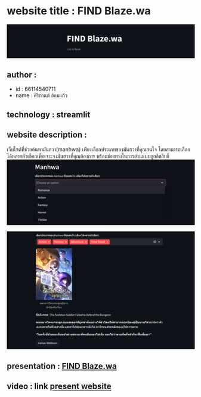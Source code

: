 # website title : FIND Blaze.wa
![Alt text](findblaze_wa1.png)

## author :
- id : 66114540711
- name : ศิริกานต์ อ้อมแก้ว

## technology : streamlit
## website description :
เว็บไซต์ที่ช่วยค้นหามันฮวา(manhwa) เพียงเลือกประเภทของมันฮวาที่คุณสนใจ โดยสามารถเลือกได้หลายตัวเลือกเพื่อเจาะจงมันฮวาที่คุณต้องการ พร้อมช่องทางในการอ่านแบบถูกลิขสิทธิ์
![Alt text](findblaze_wa_choose1.png)

![Alt text](findblaze_wa_ex1.png)
## presentation : [FIND Blaze.wa](https://www.canva.com/design/DAF_FWPbbJ4/iqZ-avKm5IlTgelF9_jRJw/view?utm_content=DAF_FWPbbJ4&utm_campaign=designshare&utm_medium=link&utm_source=editor)
## video : link [present website](https://www.canva.com/design/DAF_FWPbbJ4/iqZ-avKm5IlTgelF9_jRJw/view?utm_content=DAF_FWPbbJ4&utm_campaign=designshare&utm_medium=link&utm_source=recording_view)
